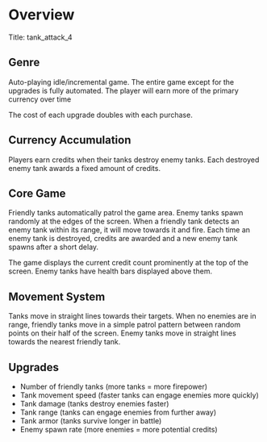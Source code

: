 # Overview
Title: tank_attack_4

## Genre
Auto-playing idle/incremental game. The entire game except for the upgrades is fully automated. The player will earn more of the primary currency over time

The cost of each upgrade doubles with each purchase.

## Currency Accumulation
Players earn credits when their tanks destroy enemy tanks. Each destroyed enemy tank awards a fixed amount of credits.

## Core Game
Friendly tanks automatically patrol the game area. Enemy tanks spawn randomly at the edges of the screen. When a friendly tank detects an enemy tank within its range, it will move towards it and fire. Each time an enemy tank is destroyed, credits are awarded and a new enemy tank spawns after a short delay.

The game displays the current credit count prominently at the top of the screen. Enemy tanks have health bars displayed above them.

## Movement System
Tanks move in straight lines towards their targets. When no enemies are in range, friendly tanks move in a simple patrol pattern between random points on their half of the screen. Enemy tanks move in straight lines towards the nearest friendly tank.

## Upgrades
- Number of friendly tanks (more tanks = more firepower)
- Tank movement speed (faster tanks can engage enemies more quickly)
- Tank damage (tanks destroy enemies faster)
- Tank range (tanks can engage enemies from further away)
- Tank armor (tanks survive longer in battle)
- Enemy spawn rate (more enemies = more potential credits)
